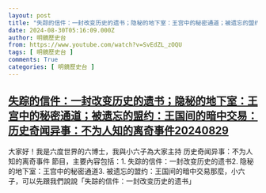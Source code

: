 ```yaml
---
layout: post
title: "失踪的信件：一封改变历史的遗书；隐秘的地下室：王宫中的秘密通道；被遗忘的盟约：王国间的暗中交易：历史奇闻异事：不为人知的离奇事件20240829"
date: 2024-08-30T05:16:09.000Z
author: 明鏡歷史台
from: https://www.youtube.com/watch?v=SvEdZL_zOQU
tags: [ 明鏡歷史台 ]
comments: True
categories: [ 明鏡歷史台 ]
---
```

<!--1724994969000-->
[失踪的信件：一封改变历史的遗书；隐秘的地下室：王宫中的秘密通道；被遗忘的盟约：王国间的暗中交易：历史奇闻异事：不为人知的离奇事件20240829](https://www.youtube.com/watch?v=SvEdZL_zOQU)
------

<div>
大家好！我是六度世界的六博士，我與小六子為大家主持 历史奇闻异事：不为人知的离奇事件 節目，主要內容包括：1. 失踪的信件：一封改变历史的遗书2. 隐秘的地下室：王宫中的秘密通道3. 被遗忘的盟约：王国间的暗中交易那麼，小六子，可以先跟我們說說「失踪的信件：一封改变历史的遗书」
</div>
